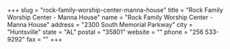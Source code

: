 +++
slug = "rock-family-worship-center-manna-house"
title = "Rock Family Worship Center - Manna House"
name = "Rock Family Worship Center - Manna House"
address = "2300 South Memorial Parkway"
city = "Huntsville"
state = "AL"
postal = "35801"
website = ""
phone = "256 533-9292"
fax = ""
+++
